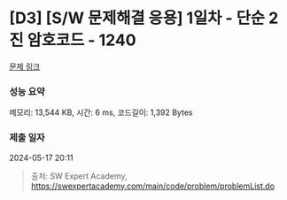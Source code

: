 # [D3] [S/W 문제해결 응용] 1일차 - 단순 2진 암호코드 - 1240 

[문제 링크](https://swexpertacademy.com/main/code/problem/problemDetail.do?contestProbId=AV15FZuqAL4CFAYD) 

### 성능 요약

메모리: 13,544 KB, 시간: 6 ms, 코드길이: 1,392 Bytes

### 제출 일자

2024-05-17 20:11



> 출처: SW Expert Academy, https://swexpertacademy.com/main/code/problem/problemList.do